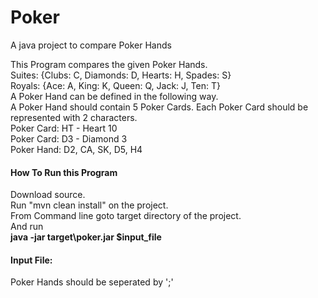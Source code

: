 # Poker
A java project to compare Poker Hands

This Program compares the given Poker Hands.
<BR/>Suites: {Clubs: C, Diamonds: D, Hearts: H, Spades: S}
<BR/>Royals: {Ace: A, King: K, Queen: Q, Jack: J, Ten: T}
<BR/>A Poker Hand can be defined in the following way.
<BR/>A Poker Hand should contain 5 Poker Cards. Each Poker Card should be represented with 2 characters.
<BR/>Poker Card: HT - Heart 10
<BR/>Poker Card: D3 - Diamond 3
<BR/>Poker Hand: D2, CA, SK, D5, H4 

<h4>How To Run this Program</h4>
Download source.
<BR/>Run "mvn clean install" on the project.
<BR/>From Command line goto target directory of the project.
<BR/>And run 
<BR/><B>java -jar target\poker.jar $input_file</B>

<h4>Input File:</h4>
Poker Hands should be seperated by ';'
